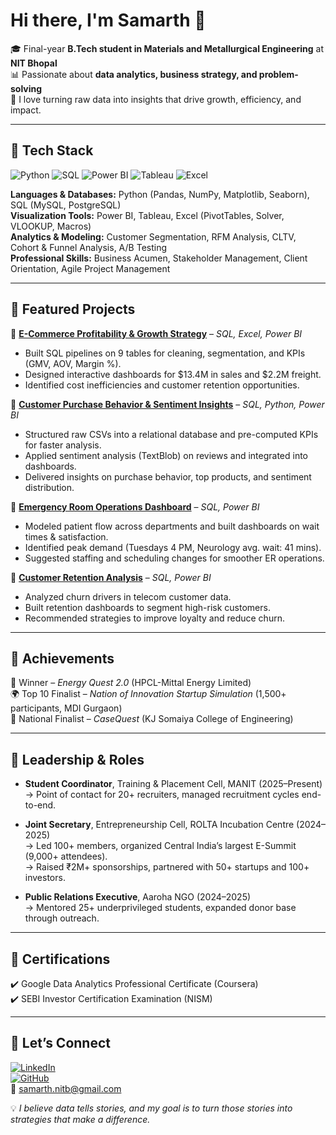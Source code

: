 # Hi there, I'm Samarth 👋  

🎓 Final-year **B.Tech student in Materials and Metallurgical Engineering** at **NIT Bhopal**  
📊 Passionate about **data analytics, business strategy, and problem-solving**  
🚀 I love turning raw data into insights that drive growth, efficiency, and impact.  

---

## 🔹 Tech Stack  

![Python](https://img.shields.io/badge/Python-3776AB?logo=python&logoColor=white)  ![SQL](https://img.shields.io/badge/SQL-MySQL%20|%20PostgreSQL-blue)  ![Power BI](https://img.shields.io/badge/PowerBI-DataViz-F2C811?logo=powerbi)    ![Tableau](https://img.shields.io/badge/Tableau-DataViz-orange?logo=tableau)   ![Excel](https://img.shields.io/badge/Excel-Data%20Analysis-217346?logo=microsoft-excel)  

**Languages & Databases:** Python (Pandas, NumPy, Matplotlib, Seaborn), SQL (MySQL, PostgreSQL)  
**Visualization Tools:** Power BI, Tableau, Excel (PivotTables, Solver, VLOOKUP, Macros)  
**Analytics & Modeling:** Customer Segmentation, RFM Analysis, CLTV, Cohort & Funnel Analysis, A/B Testing  
**Professional Skills:** Business Acumen, Stakeholder Management, Client Orientation, Agile Project Management  

---

## 🔹 Featured Projects  

📌 [**E-Commerce Profitability & Growth Strategy**](https://github.com/Samarth27-09/E-Commerce-Profitability) – *SQL, Excel, Power BI*  
- Built SQL pipelines on 9 tables for cleaning, segmentation, and KPIs (GMV, AOV, Margin %).  
- Designed interactive dashboards for $13.4M in sales and $2.2M freight.  
- Identified cost inefficiencies and customer retention opportunities.  

📌 [**Customer Purchase Behavior & Sentiment Insights**](https://github.com/Samarth27-09/E-Commerce-Sentiment-Analysis) – *SQL, Python, Power BI*  
- Structured raw CSVs into a relational database and pre-computed KPIs for faster analysis.  
- Applied sentiment analysis (TextBlob) on reviews and integrated into dashboards.  
- Delivered insights on purchase behavior, top products, and sentiment distribution.  

📌 [**Emergency Room Operations Dashboard**](https://github.com/Samarth27-09/Emergency-Room-Operations) – *SQL, Power BI*  
- Modeled patient flow across departments and built dashboards on wait times & satisfaction.  
- Identified peak demand (Tuesdays 4 PM, Neurology avg. wait: 41 mins).  
- Suggested staffing and scheduling changes for smoother ER operations.  

📌 [**Customer Retention Analysis**](https://github.com/Samarth27-09/Customer-Retention) – *SQL, Power BI*  
- Analyzed churn drivers in telecom customer data.  
- Built retention dashboards to segment high-risk customers.  
- Recommended strategies to improve loyalty and reduce churn.  

---

## 🔹 Achievements  

🥇 Winner – *Energy Quest 2.0* (HPCL-Mittal Energy Limited)  
🌍 Top 10 Finalist – *Nation of Innovation Startup Simulation* (1,500+ participants, MDI Gurgaon)  
🎯 National Finalist – *CaseQuest* (KJ Somaiya College of Engineering)  

---

## 🔹 Leadership & Roles  

- **Student Coordinator**, Training & Placement Cell, MANIT (2025–Present)  
  → Point of contact for 20+ recruiters, managed recruitment cycles end-to-end.  

- **Joint Secretary**, Entrepreneurship Cell, ROLTA Incubation Centre (2024–2025)  
  → Led 100+ members, organized Central India’s largest E-Summit (9,000+ attendees).  
  → Raised ₹2M+ sponsorships, partnered with 50+ startups and 100+ investors.  

- **Public Relations Executive**, Aaroha NGO (2024–2025)  
  → Mentored 25+ underprivileged students, expanded donor base through outreach.  

---

## 🔹 Certifications  

✔️ Google Data Analytics Professional Certificate (Coursera)  
✔️ SEBI Investor Certification Examination (NISM)  

---

## 🔹 Let’s Connect  

[![LinkedIn](https://img.shields.io/badge/LinkedIn-Connect-blue?logo=linkedin)](https://www.linkedin.com/in/samarthnitb)  
[![GitHub](https://img.shields.io/badge/GitHub-Samarth27--09-black?logo=github)](https://github.com/Samarth27-09)  
📧 [samarth.nitb@gmail.com](mailto:samarth.nitb@gmail.com)  

💡 *I believe data tells stories, and my goal is to turn those stories into strategies that make a difference.*  
